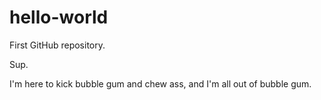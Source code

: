 # hello-world
First GitHub repository. 

Sup.

I'm here to kick bubble gum and chew ass, and I'm all out of bubble gum.
